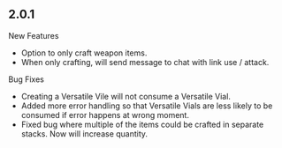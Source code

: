 ## 2.0.1
New Features
- Option to only craft weapon items.
- When only crafting, will send message to chat with link use / attack.

Bug Fixes
- Creating a Versatile Vile will not consume a Versatile Vial. 
- Added more error handling so that Versatile Vials are less likely to be consumed if error happens at wrong moment. 
- Fixed bug where multiple of the items could be crafted in separate stacks. Now will increase quantity.
